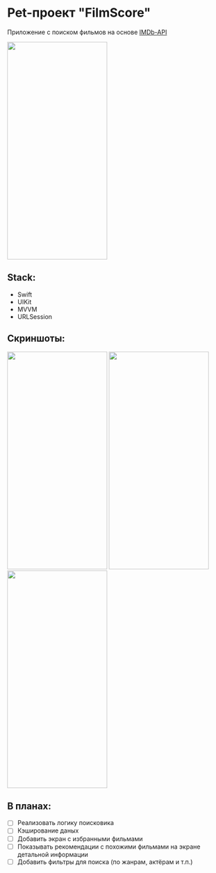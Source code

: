 # Pet-проект "FilmScore"
Приложение с поиском фильмов на основе [IMDb-API](https://imdb-api.com)

<img src="https://user-images.githubusercontent.com/98335973/224054564-ef5b2875-51cd-438c-b031-13b2449e0f8b.gif" width ="230" height="500" loop=infinite/>

## Stack:
- Swift
- UIKit
- MVVM
- URLSession

## Скриншоты:
<img src="https://user-images.githubusercontent.com/98335973/224020638-0ab9e14c-da16-4fc0-a582-66621d54ec62.png" width="230" height="500" /> <img src="https://user-images.githubusercontent.com/98335973/224020657-ad8e1d81-254c-4d63-8112-3aa4f1f96ca2.png" width="230" height="500" /> <img src="https://user-images.githubusercontent.com/98335973/224020668-24b408d4-1674-42aa-a5f2-c1a0b48a67b5.png" width="230" height="500" />

## В планах:
- [ ] Реализовать логику поисковика
- [ ] Кэширование даных
- [ ] Добавить экран с избранными фильмами
- [ ] Показывать рекомендации с похожими фильмами на экране детальной информации
- [ ] Добавить фильтры для поиска (по жанрам, актёрам и т.п.)
